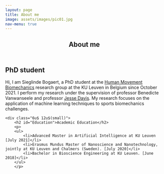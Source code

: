 ```yaml
---
layout: page
title: About me
image: assets/images/pic01.jpg
nav-menu: true
---
```


<!-- Main -->
<div id="main" class="alt">

<!-- One -->
<section id="one">
	<div class="inner">
		<header class="major">
			<h1>About me</h1>
		</header>

<!-- Content -->
<div class="row">
	<div class="6u 12u$(small)">
		<h2 id="PhD">PhD student</h2>
		<p>Hi, I am Sieglinde Bogaert, a PhD student at the <a href="https://gbiomed.kuleuven.be/english/research/50000737/groups/HMB">Human Movement Biomechanics</a> research group at the KU Leuven in Belgium since October 2021. I perform my research under the supervision of professor Benedicte Vanwanseele and professor <a href="https://people.cs.kuleuven.be/~jesse.davis/">Jesse Davis</a>. 
		My research focuses on the application of machine learning techniques to sports biomechanics challenges.</p>
	</div>
	
	<div class="6u$ 12u$(small)">
		<h2 id="Education">Academic Education</h2>
		<p>
		<ul>
			<li>Advanced Master in Artificial Intelligence at KU Leuven [July 2021]</li>
			<li>Erasmus Mundus Master of Nanoscience and Nanotechnology, jointly at KU Leuven and Chalmers (Sweden). [July 2020]</li>
			<li>Bachelor in Bioscience Engineering at KU Leuven. [June 2018]</li>
		</ul>
		</p>
		
		
</div>

		
		
</div>


</div>
